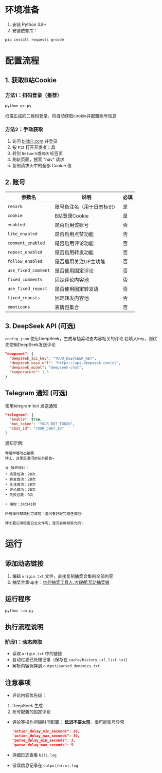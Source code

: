 # 环境准备

1. 安装 Python 3.8+
2. 安装依赖库：
  
  ```bash
  pip install requests qrcode
  ```
  

# 配置流程

## 1. 获取B站Cookie

### 方法1：扫码登录（推荐）

```bash
python qr.py
```

扫描生成的二维码登录，将自动获取cookie并配置账号信息

### 方法2：手动获取

1. 访问 [bilibili.com](https://www.bilibili.com/) 并登录
2. 按 `F12` 打开开发者工具
3. 转到 `Network`或`网络` 标签页
4. 刷新页面，搜索 "nav" 请求
5. 复制请求头中的全部 Cookie 值

## 2. 账号

| 参数名 | 说明  | 必填  |
| --- | --- | --- |
| `remark` | 账号备注名（用于日志标识） | 是   |
| `cookie` | B站登录Cookie | 是   |
| `enabled` | 是否启用该账号 | 否   |
| `like_enabled` | 是否启用点赞功能 | 否   |
| `comment_enabled` | 是否启用评论功能 | 否   |
| `repost_enabled` | 是否启用转发功能 | 否   |
| `follow_enabled` | 是否启用关注UP主功能 | 否   |
| `use_fixed_comment` | 是否使用固定评论 | 否   |
| `fixed_comments` | 固定评论内容池 | 否   |
| `use_fixed_repost` | 是否使用固定转发语 | 否   |
| `fixed_reposts` | 固定转发内容池 | 否   |
| `emoticons` | 表情包集合 | 否   |

## 3. DeepSeek API (可选)

`config.json`
使用DeepSeek，生成与抽奖动态内容相关的评论
若填入key，则优先使用DeepSeek发送评论

```json
"deepseek": {
  "deepseek_api_key": "YOUR_DEEPSEEK_KEY",
  "deepseek_base_url": "https://api.deepseek.com/v1",
  "deepseek_model": "deepseek-chat",
  "temperature": 1.3
}
```

## Telegram 通知 (可选)

使用telegram bot 发送通知

```json
"telegram": {
  "enable": true,
  "bot_token": "YOUR_BOT_TOKEN",
  "chat_id": "YOUR_CHAT_ID"
}
```

通知示例:

```
哔哩哔哩动态抽奖
博士，这里是澄闪的任务报告~

📊 操作统计：
• 点赞成功：28次
• 转发成功：28次
• 关注成功：28次
• 评论成功：28次
• 失败总数：0次

• 用时：34分41秒

所有操作都顺利完成啦！澄闪有好好完成任务哦~

博士要记得检查日志文件呢，澄闪会继续努力的！
```

# 运行

## 添加动态链接

1. 编辑 `origin.txt` 文件，直接复制抽奖合集的全部内容
2. 抽奖合集up主：[你的抽奖工具人](https://bilibili.com/space/100680137),[_大锦鲤_](https://bilibili.com/space/226257459),[互动抽奖娘](https://bilibili.com/space/3546776042736296)

## 运行程序

```bash
python run.py
```

## 执行流程说明

### 阶段1：动态爬取

- 读取 `origin.txt` 中的链接
- 自动过滤已处理记录（保存在 `cache/history_url_list.txt`）
- 解析内容保存到 `output/parsed_dynamics.txt`

## 注意事项

- 评论内容优先级：

1. DeepSeek 生成
2. 账号配置的固定评论

- 评论等操作间隔时间配置：
  **延迟不要太短**，很可能账号异常
  
  ```json
  "action_delay_min_seconds": 20, 
  "action_delay_max_seconds": 30, 
  "parse_delay_min_seconds": 3,
  "parse_delay_max_seconds": 5   
  ```
  
- 详细日志查看 `bili.log`
  
- 错误信息记录在 `output/error.log`
